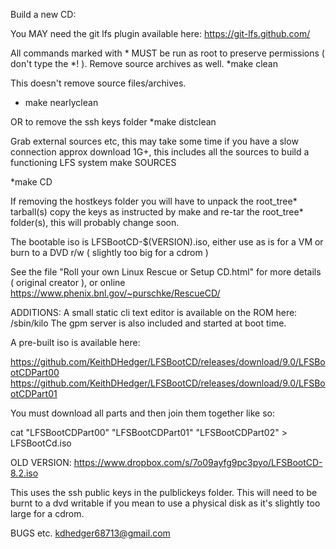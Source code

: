 Build a new CD:

You MAY need the git lfs plugin available here:
https://git-lfs.github.com/

All commands marked with * MUST be run as root to preserve permissions ( don't type the *! ).
Remove source archives as well.
*make clean

This doesn't remove source files/archives.
* make nearlyclean

OR to remove the ssh keys folder
*make distclean

Grab external sources etc, this may take some time if you have a slow connection approx download 1G+, this includes all the sources to build a functioning LFS system
make SOURCES

*make CD

If removing the hostkeys folder you will have to unpack the root_tree* tarball(s) copy the keys as instructed by make and re-tar the root_tree* folder(s), this will probably change soon.

The bootable iso is LFSBootCD-$(VERSION).iso, either use as is for a VM or burn to a DVD r/w ( slightly too big for a cdrom )

See the file "Roll your own Linux Rescue or Setup CD.html" for more details ( original creator ), or online https://www.phenix.bnl.gov/~purschke/RescueCD/

ADDITIONS:
A small static cli text editor is available on the ROM here:
/sbin/kilo
The gpm server is also included and started at boot time.

A pre-built iso is available here:

https://github.com/KeithDHedger/LFSBootCD/releases/download/9.0/LFSBootCDPart00
https://github.com/KeithDHedger/LFSBootCD/releases/download/9.0/LFSBootCDPart01

You must download all parts and then join them together like so:

cat "LFSBootCDPart00" "LFSBootCDPart01" "LFSBootCDPart02" > LFSBootCd.iso

OLD VERSION:
https://www.dropbox.com/s/7o09ayfg9pc3pyo/LFSBootCD-8.2.iso

This uses the ssh public keys in the pulblickeys folder.
This will need to be burnt to a dvd writable if you mean to use a physical disk as it's slightly too large for a cdrom.

BUGS etc.
kdhedger68713@gmail.com
